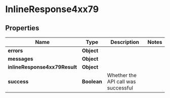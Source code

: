 # InlineResponse4xx79

## Properties
Name | Type | Description | Notes
------------ | ------------- | ------------- | -------------
**errors** | **Object** |  | 
**messages** | **Object** |  | 
**inlineResponse4xx79Result** | **Object** |  | 
**success** | **Boolean** | Whether the API call was successful | 

